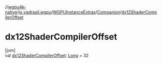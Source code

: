 //[wgpu4k-native](../../../../index.md)/[io.ygdrasil.wgpu](../../index.md)/[WGPUInstanceExtras](../index.md)/[Companion](index.md)/[dx12ShaderCompilerOffset](dx12-shader-compiler-offset.md)

# dx12ShaderCompilerOffset

[jvm]\
val [dx12ShaderCompilerOffset](dx12-shader-compiler-offset.md): [Long](https://kotlinlang.org/api/core/kotlin-stdlib/kotlin/-long/index.html) = 32